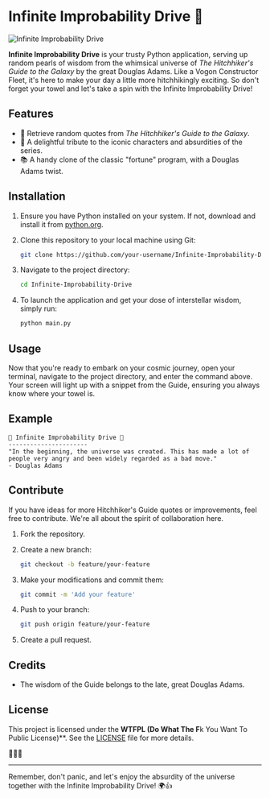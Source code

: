 # Infinite Improbability Drive 🚀

![Infinite Improbability Drive](drive.jpg)

**Infinite Improbability Drive** is your trusty Python application, serving up random pearls of wisdom from the whimsical universe of *The Hitchhiker's Guide to the Galaxy* by the great Douglas Adams. Like a Vogon Constructor Fleet, it's here to make your day a little more hitchhikingly exciting. So don't forget your towel and let's take a spin with the Infinite Improbability Drive!

## Features

- 🌌 Retrieve random quotes from *The Hitchhiker's Guide to the Galaxy*.
- 🐬 A delightful tribute to the iconic characters and absurdities of the series.
- 📚 A handy clone of the classic "fortune" program, with a Douglas Adams twist.

## Installation

1. Ensure you have Python installed on your system. If not, download and install it from [python.org](https://www.python.org/downloads/).

2. Clone this repository to your local machine using Git:

   ```bash
   git clone https://github.com/your-username/Infinite-Improbability-Drive.git
   ```

3. Navigate to the project directory:

   ```bash
   cd Infinite-Improbability-Drive
   ```

4. To launch the application and get your dose of interstellar wisdom, simply run:

   ```bash
   python main.py
   ```

## Usage

Now that you're ready to embark on your cosmic journey, open your terminal, navigate to the project directory, and enter the command above. Your screen will light up with a snippet from the Guide, ensuring you always know where your towel is.

## Example

```plaintext
🌌 Infinite Improbability Drive 🌌
----------------------
"In the beginning, the universe was created. This has made a lot of people very angry and been widely regarded as a bad move."
- Douglas Adams
```

## Contribute

If you have ideas for more Hitchhiker's Guide quotes or improvements, feel free to contribute. We're all about the spirit of collaboration here.

1. Fork the repository.

2. Create a new branch:

   ```bash
   git checkout -b feature/your-feature
   ```

3. Make your modifications and commit them:

   ```bash
   git commit -m 'Add your feature'
   ```

4. Push to your branch:

   ```bash
   git push origin feature/your-feature
   ```

5. Create a pull request.

## Credits

- The wisdom of the Guide belongs to the late, great Douglas Adams.

## License

This project is licensed under the **WTFPL (Do What The F**k You Want To Public License)**. See the [LICENSE](LICENSE) file for more details.

👾✨🌠

---

Remember, don't panic, and let's enjoy the absurdity of the universe together with the Infinite Improbability Drive! 🌍👍
